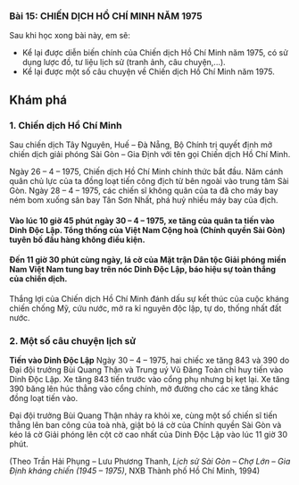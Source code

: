 ### Bài 15: CHIẾN DỊCH HỒ CHÍ MINH NĂM 1975

Sau khi học xong bài này, em sẽ:
- Kể lại được diễn biến chính của Chiến dịch Hồ Chí Minh năm 1975, có sử dụng lược đồ, tư liệu lịch sử (tranh ảnh, câu chuyện,...).
- Kể lại được một số câu chuyện về Chiến dịch Hồ Chí Minh năm 1975.

## Khám phá
### 1. Chiến dịch Hồ Chí Minh
Sau chiến dịch Tây Nguyên, Huế – Đà Nẵng, Bộ Chính trị quyết định mở chiến dịch giải phóng Sài Gòn – Gia Định với tên gọi Chiến dịch Hồ Chí Minh.

Ngày 26 – 4 – 1975, Chiến dịch Hồ Chí Minh chính thức bắt đầu. Năm cánh quân chủ lực của ta đồng loạt tiến công địch từ bên ngoài vào trung tâm Sài Gòn. Ngày 28 – 4 – 1975, các chiến sĩ không quân của ta đã cho máy bay ném bom xuống sân bay Tân Sơn Nhất, phá huỷ nhiều máy bay của địch. 
#### Vào lúc 10 giờ 45 phút ngày 30 – 4 – 1975, xe tăng của quân ta tiến vào Dinh Độc Lập. Tổng thống của Việt Nam Cộng hoà (Chính quyền Sài Gòn) tuyên bố đầu hàng không điều kiện. 
#### Đến 11 giờ 30 phút cùng ngày, lá cờ của Mặt trận Dân tộc Giải phóng miền Nam Việt Nam tung bay trên nóc Dinh Độc Lập, báo hiệu sự toàn thắng của chiến dịch.

Thắng lợi của Chiến dịch Hồ Chí Minh đánh dấu sự kết thúc của cuộc kháng chiến chống Mỹ, cứu nước, mở ra kỉ nguyên độc lập, tự do, thống nhất đất nước.

### 2. Một số câu chuyện lịch sử
**Tiến vào Dinh Độc Lập**
Ngày 30 – 4 – 1975, hai chiếc xe tăng 843 và 390 do Đại đội trưởng Bùi Quang Thận và Trung uý Vũ Đăng Toàn chỉ huy tiến vào Dinh Độc Lập. Xe tăng 843 tiến trước vào cổng phụ nhưng bị kẹt lại. Xe tăng 390 băng lên húc thẳng vào cổng chính, mở đường cho các xe tăng khác đồng loạt tiến vào.

Đại đội trưởng Bùi Quang Thận nhảy ra khỏi xe, cùng một số chiến sĩ tiến thẳng lên ban công của toà nhà, giật bỏ lá cờ của Chính quyền Sài Gòn và kéo lá cờ Giải phóng lên cột cờ cao nhất của Dinh Độc Lập vào lúc 11 giờ 30 phút.

(Theo Trần Hải Phụng – Lưu Phương Thanh, *Lịch sử Sài Gòn – Chợ Lớn – Gia Định kháng chiến (1945 – 1975)*, NXB Thành phố Hồ Chí Minh, 1994)
